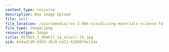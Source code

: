 ```yaml
---
content_type: resource
description: New image Upload
file: null
file_location: /coursemedia/res-3-004-visualizing-materials-science-fall-2017/644ad1d9d26330c8eb1161899f4e124e_MITRES_3_004F17_14_alsall-th.jpg
file_type: image/jpeg
resourcetype: Image
title: MITRES_3_004F17_14_alsall-th.jpg
uid: 644ad1d9-d263-30c8-eb11-61899f4e124e
---
```

